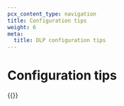 ```yaml
---
pcx_content_type: navigation
title: Configuration tips
weight: 6
meta:
  title: DLP configuration tips
---
```


# Configuration tips

{{<directory-listing>}}
